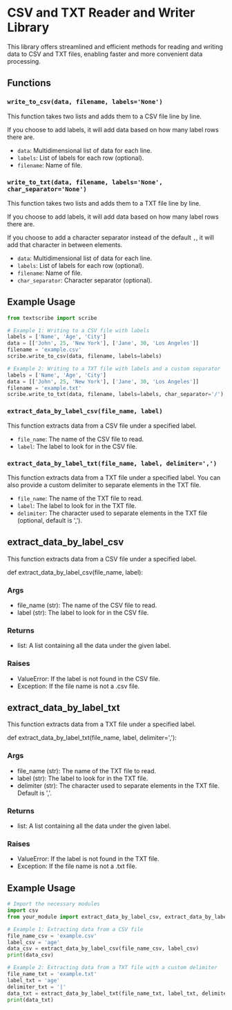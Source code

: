 # CSV and TXT Reader and Writer Library

This library offers streamlined and efficient methods for reading and writing data to CSV and TXT files, enabling faster and more convenient data processing.

## Functions

### `write_to_csv(data, filename, labels='None')`

This function takes two lists and adds them to a CSV file line by line.

If you choose to add labels, it will add data based on how many label rows there are.

- `data`: Multidimensional list of data for each line.
- `labels`: List of labels for each row (optional).
- `filename`: Name of file.

### `write_to_txt(data, filename, labels='None', char_separator='None')`

This function takes two lists and adds them to a TXT file line by line.

If you choose to add labels, it will add data based on how many label rows there are.

If you choose to add a character separator instead of the default `,`, it will add that character in between elements.

- `data`: Multidimensional list of data for each line.
- `labels`: List of labels for each row (optional).
- `filename`: Name of file.
- `char_separator`: Character separator (optional).

## Example Usage

```python
from textscribe import scribe

# Example 1: Writing to a CSV file with labels
labels = ['Name', 'Age', 'City']
data = [['John', 25, 'New York'], ['Jane', 30, 'Los Angeles']]
filename = 'example.csv'
scribe.write_to_csv(data, filename, labels=labels)

# Example 2: Writing to a TXT file with labels and a custom separator
labels = ['Name', 'Age', 'City']
data = [['John', 25, 'New York'], ['Jane', 30, 'Los Angeles']]
filename = 'example.txt'
scribe.write_to_txt(data, filename, labels=labels, char_separator='/')
```
### `extract_data_by_label_csv(file_name, label)`

This function extracts data from a CSV file under a specified label.

- `file_name`: The name of the CSV file to read.
- `label`: The label to look for in the CSV file.

### `extract_data_by_label_txt(file_name, label, delimiter=',')`

This function extracts data from a TXT file under a specified label. You can also provide a custom delimiter to separate elements in the TXT file.

- `file_name`: The name of the TXT file to read.
- `label`: The label to look for in the TXT file.
- `delimiter`: The character used to separate elements in the TXT file (optional, default is ',').

## extract_data_by_label_csv

This function extracts data from a CSV file under a specified label.

def extract_data_by_label_csv(file_name, label):


### Args

- file_name (str): The name of the CSV file to read.
- label (str): The label to look for in the CSV file.

### Returns

- list: A list containing all the data under the given label.

### Raises

- ValueError: If the label is not found in the CSV file.
- Exception: If the file name is not a .csv file.

## extract_data_by_label_txt

This function extracts data from a TXT file under a specified label.

def extract_data_by_label_txt(file_name, label, delimiter=','):


### Args

- file_name (str): The name of the TXT file to read.
- label (str): The label to look for in the TXT file.
- delimiter (str): The character used to separate elements in the TXT file. Default is ','.

### Returns

- list: A list containing all the data under the given label.

### Raises

- ValueError: If the label is not found in the TXT file.
- Exception: If the file name is not a .txt file.

## Example Usage

```python
# Import the necessary modules
import csv
from your_module import extract_data_by_label_csv, extract_data_by_label_txt

# Example 1: Extracting data from a CSV file
file_name_csv = 'example.csv'
label_csv = 'age'
data_csv = extract_data_by_label_csv(file_name_csv, label_csv)
print(data_csv)

# Example 2: Extracting data from a TXT file with a custom delimiter
file_name_txt = 'example.txt'
label_txt = 'age'
delimiter_txt = '|'
data_txt = extract_data_by_label_txt(file_name_txt, label_txt, delimiter_txt)
print(data_txt)
```